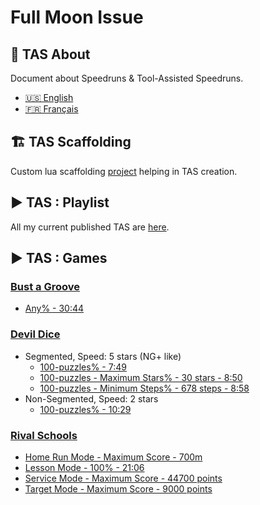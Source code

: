 # Full Moon Issue

## 📖 TAS About

Document about Speedruns & Tool-Assisted Speedruns.

- [🇺🇸 English](https://fullmoonissue.github.io/tas-about-en.pdf?last_version=2021-09-27)
- [🇫🇷 Français](https://fullmoonissue.github.io/tas-about-fr.pdf?last_version=2021-09-27)

## 🏗️ TAS Scaffolding

Custom lua scaffolding [project](https://github.com/fullmoonissue/tas-scaffolding) helping in TAS creation.

## ▶️ TAS : Playlist

All my current published TAS are [here](https://youtube.com/playlist?list=PLOritzM6b1Y_XC8kF1H1geVW2fAlfaBZA).

## ▶️ TAS : Games

### [Bust a Groove](https://en.wikipedia.org/wiki/Bust_a_Groove)

- [Any% - 30:44](https://www.youtube.com/watch?v=Kxq-E8L_lfY)

### [Devil Dice](https://en.wikipedia.org/wiki/Devil_Dice)

- Segmented, Speed: 5 stars (NG+ like)
    - [100-puzzles% - 7:49](https://www.youtube.com/watch?v=_7yKOdAjblM)
    - [100-puzzles - Maximum Stars% - 30 stars - 8:50](https://www.youtube.com/watch?v=LMxgXYxKpno)
    - [100-puzzles - Minimum Steps% - 678 steps - 8:58](https://www.youtube.com/watch?v=dPKOuuCzq54)
- Non-Segmented, Speed: 2 stars
    - [100-puzzles% - 10:29](https://www.youtube.com/watch?v=kPTkihZGlrY)

### [Rival Schools](https://en.wikipedia.org/wiki/Rival_Schools:_United_by_Fate)

- [Home Run Mode - Maximum Score - 700m](https://www.youtube.com/watch?v=tDp-lRBLIi8)
- [Lesson Mode - 100% - 21:06](https://www.youtube.com/watch?v=e1RWETgbzBQ)
- [Service Mode - Maximum Score - 44700 points](https://www.youtube.com/watch?v=reDowrCmnwY)
- [Target Mode - Maximum Score - 9000 points](https://www.youtube.com/watch?v=pKH3ChsgLFA)